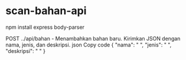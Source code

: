 # scan-bahan-api

npm install express body-parser

POST ../api/bahan - Menambahkan bahan baru. Kirimkan JSON dengan nama, jenis, dan deskripsi.
json
Copy code
{
  "nama": " ",
  "jenis": " ",
  "deskripsi": " "
}
